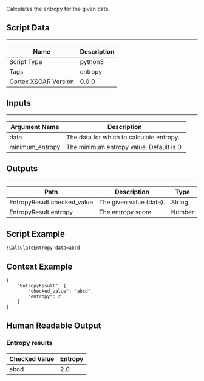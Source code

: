 Calculates the entropy for the given data.

## Script Data

---

| **Name** | **Description** |
| --- | --- |
| Script Type | python3 |
| Tags | entropy |
| Cortex XSOAR Version | 0.0.0 |

## Inputs

---

| **Argument Name** | **Description** |
| --- | --- |
| data | The data for which to calculate entropy. |
| minimum_entropy | The minimum entropy value. Default is 0. |

## Outputs

---

| **Path** | **Description** | **Type** |
| --- | --- | --- |
| EntropyResult.checked_value | The given value \(data\). | String |
| EntropyResult.entropy | The entropy score. | Number |


## Script Example

```!CalculateEntropy data=abcd```

## Context Example

```
{
    "EntropyResult": {
        "checked_value": "abcd",
        "entropy": 2
    }
}
```

## Human Readable Output

### Entropy results

|Checked Value|Entropy|
|---|---|
| abcd | 2.0 |

